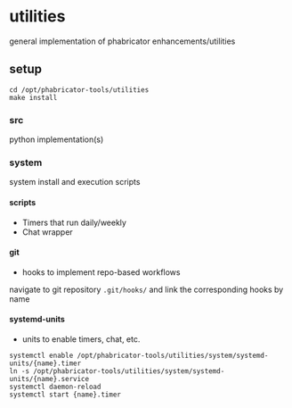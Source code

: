 utilities
===

general implementation of phabricator enhancements/utilities

## setup

```
cd /opt/phabricator-tools/utilities
make install
```

### src
python implementation(s)


### system
system install and execution scripts

#### scripts

* Timers that run daily/weekly
* Chat wrapper

#### git

* hooks to implement repo-based workflows

navigate to git repository `.git/hooks/` and link the corresponding hooks by name

#### systemd-units

* units to enable timers, chat, etc.

```
systemctl enable /opt/phabricator-tools/utilities/system/systemd-units/{name}.timer
ln -s /opt/phabricator-tools/utilities/system/systemd-units/{name}.service
systemctl daemon-reload
systemctl start {name}.timer
```
